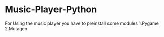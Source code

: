 # Music-Player-Python
For Using the music player you have to preinstall some modules
1.Pygame
2.Mutagen
